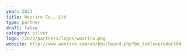 ```yaml
---
year: 2023
title: Wooriro Co., Ltd
type: partner
draft: false
category: silver
logo: /2023/partners/logos/wooriro.png
website: http://www.wooriro.com/en/bbs/board.php?bo_table=product04
---
```

